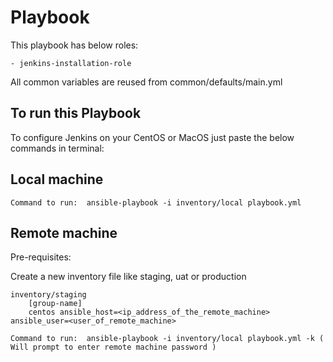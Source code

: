 Playbook
=========

This playbook has below roles:

    - jenkins-installation-role

All common variables are reused from common/defaults/main.yml


To run this Playbook
----------------

To configure Jenkins on your CentOS or MacOS just paste the below commands in terminal:


Local machine
----------------

    Command to run:  ansible-playbook -i inventory/local playbook.yml
    
Remote machine
----------------

Pre-requisites:

Create a new inventory file like staging, uat or production

    inventory/staging
        [group-name]
        centos ansible_host=<ip_address_of_the_remote_machine> ansible_user=<user_of_remote_machine>

    Command to run:  ansible-playbook -i inventory/local playbook.yml -k ( Will prompt to enter remote machine password )


